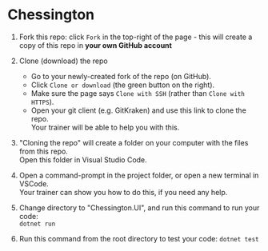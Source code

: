 # Chessington

1. Fork this repo: click `Fork` in the top-right of the page - this will create a copy of this repo in **your own GitHub account**

2. Clone (download) the repo
    * Go to your newly-created fork of the repo (on GitHub).
    * Click `Clone or download` (the green button on the right).
    * Make sure the page says `Clone with SSH` (rather than `Clone with HTTPS`).
    * Open your git client (e.g. GitKraken) and use this link to clone the repo.  
    Your trainer will be able to help you with this.

3. "Cloning the repo" will create a folder on your computer with the files from this repo.  
Open this folder in Visual Studio Code.

4. Open a command-prompt in the project folder, or open a new terminal in VSCode.  
Your trainer can show you how to do this, if you need any help.

5. Change directory to "Chessington.UI", and run this command to run your code:  
`dotnet run`

6. Run this command from the root directory to test your code:
`dotnet test`
